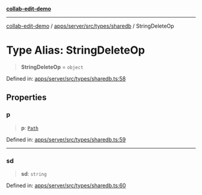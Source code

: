 [**collab-edit-demo**](../../../../../../README.md)

***

[collab-edit-demo](../../../../../../README.md) / [apps/server/src/types/sharedb](../README.md) / StringDeleteOp

# Type Alias: StringDeleteOp

> **StringDeleteOp** = `object`

Defined in: [apps/server/src/types/sharedb.ts:58](https://github.com/austyle-io/pub-sub-demo/blob/facd25f09850fc4e78e94ce267c52e173d869933/apps/server/src/types/sharedb.ts#L58)

## Properties

### p

> **p**: [`Path`](Path.md)

Defined in: [apps/server/src/types/sharedb.ts:59](https://github.com/austyle-io/pub-sub-demo/blob/facd25f09850fc4e78e94ce267c52e173d869933/apps/server/src/types/sharedb.ts#L59)

***

### sd

> **sd**: `string`

Defined in: [apps/server/src/types/sharedb.ts:60](https://github.com/austyle-io/pub-sub-demo/blob/facd25f09850fc4e78e94ce267c52e173d869933/apps/server/src/types/sharedb.ts#L60)
